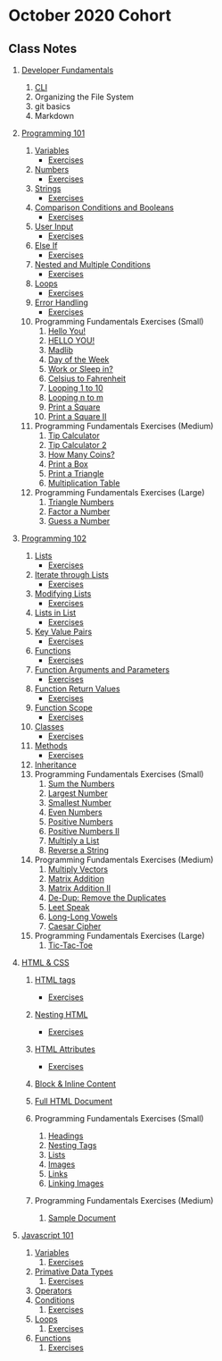 # **October 2020 Cohort**
>
>
## **Class Notes**
>
>

1. [Developer Fundamentals](https://github.com/crystalatk/Digital-Crafts-Classes/tree/master/1-commandline "Folder of Day 1 Notes") 

    1. [CLI](https://github.com/crystalatk/Digital-Crafts-Classes/blob/master/1-commandline/command-line.md "Command Line Notes")
    1. Organizing the File System
    1. git basics
    1. Markdown
>
>
2. [Programming 101](https://github.com/crystalatk/Digital-Crafts-Classes/tree/master/2-programming101 "Programming 101 Main File")
    1. [Variables](https://github.com/crystalatk/Digital-Crafts-Classes/blob/master/2-programming101/variables.py)
         - [Exercises](https://github.com/crystalatk/Digital-Crafts-Classes/blob/master/2-programming101/variable-execises.py)
    1. [Numbers](https://github.com/crystalatk/Digital-Crafts-Classes/blob/master/2-programming101/number.py)
         - [Exercises](https://github.com/crystalatk/Digital-Crafts-Classes/blob/master/2-programming101/number-exercises.py)
    1. [Strings](https://github.com/crystalatk/Digital-Crafts-Classes/blob/master/2-programming101/string.py)
         - [Exercises](https://github.com/crystalatk/Digital-Crafts-Classes/blob/master/2-programming101/string-exercises.py)
    1. [Comparison Conditions and Booleans](https://github.com/crystalatk/Digital-Crafts-Classes/blob/master/2-programming101/conditions.py)
         - [Exercises](https://github.com/crystalatk/Digital-Crafts-Classes/blob/master/2-programming101/conditions-exercises.py)
    1. [User Input](https://github.com/crystalatk/Digital-Crafts-Classes/blob/master/2-programming101/user-input.py)
          - [Exercises](https://github.com/crystalatk/Digital-Crafts-Classes/blob/master/2-programming101/user-input-exercises.py)
    1. [Else If](https://github.com/crystalatk/Digital-Crafts-Classes/blob/master/2-programming101/else-if.py)
          - [Exercises](https://github.com/crystalatk/Digital-Crafts-Classes/blob/master/2-programming101/else-if-exercises.py)
    1. [Nested and Multiple Conditions](https://github.com/crystalatk/Digital-Crafts-Classes/blob/master/2-programming101/nesting.py)
          - [Exercises](https://github.com/crystalatk/Digital-Crafts-Classes/blob/master/2-programming101/nesting-exercises.py)
    1. [Loops](https://github.com/crystalatk/Digital-Crafts-Classes/blob/master/2-programming101/loops.py)
          - [Exercises](https://github.com/crystalatk/Digital-Crafts-Classes/blob/master/2-programming101/loops-exercises.py)
    1. [Error Handling](https://github.com/crystalatk/Digital-Crafts-Classes/blob/master/2-programming101/error.py)
          - [Exercises](https://github.com/crystalatk/Digital-Crafts-Classes/blob/master/2-programming101/error-exercises.py)
     1. Programming Fundamentals Exercises (Small)
          1. [Hello You!](https://github.com/crystalatk/Digital-Crafts-Classes/blob/master/2-programming101/pf_small_1.py)
          1. [HELLO YOU!](https://github.com/crystalatk/Digital-Crafts-Classes/blob/master/2-programming101/pf_small_2.py)
          1. [Madlib](https://github.com/crystalatk/Digital-Crafts-Classes/blob/master/2-programming101/pf_small_3.py)
          1. [Day of the Week](https://github.com/crystalatk/Digital-Crafts-Classes/blob/master/2-programming101/pf_small_4.py)
          1. [Work or Sleep in?](https://github.com/crystalatk/Digital-Crafts-Classes/blob/master/2-programming101/pf_small_5.py)
          1. [Celsius to Fahrenheit](https://github.com/crystalatk/Digital-Crafts-Classes/blob/master/2-programming101/pf_small_6.py)
          1. [Looping 1 to 10](https://github.com/crystalatk/Digital-Crafts-Classes/blob/master/2-programming101/pf_small_7.py)
          1. [Looping n to m](https://github.com/crystalatk/Digital-Crafts-Classes/blob/master/2-programming101/pf_small_8.py)
          1. [Print a Square](https://github.com/crystalatk/Digital-Crafts-Classes/blob/master/2-programming101/pf_small_9.py)
          1. [Print a Square II](https://github.com/crystalatk/Digital-Crafts-Classes/blob/master/2-programming101/pf_small_10.py)
     1. Programming Fundamentals Exercises (Medium)
          1. [Tip Calculator](https://github.com/crystalatk/Digital-Crafts-Classes/blob/master/2-programming101/pf_medium_1.py)
          1. [Tip Calculator 2](https://github.com/crystalatk/Digital-Crafts-Classes/blob/master/2-programming101/pf_medium_2.py)
          1. [How Many Coins?](https://github.com/crystalatk/Digital-Crafts-Classes/blob/master/2-programming101/pf_medium_3.py)
          1. [Print a Box](https://github.com/crystalatk/Digital-Crafts-Classes/blob/master/2-programming101/pf_medium_4.py)
          1. [Print a Triangle](https://github.com/crystalatk/Digital-Crafts-Classes/blob/master/2-programming101/pf_medium_5.py)
          1. [Multiplication Table](https://github.com/crystalatk/Digital-Crafts-Classes/blob/master/2-programming101/pf_medium_6.py)
     1. Programming Fundamentals Exercises (Large)
          1. [Triangle Numbers](https://github.com/crystalatk/Digital-Crafts-Classes/blob/master/2-programming101/pf_big_1.py)
          1. [Factor a Number](https://github.com/crystalatk/Digital-Crafts-Classes/blob/master/2-programming101/pf_big_2.py)
          1. [Guess a Number](https://github.com/crystalatk/Digital-Crafts-Classes/blob/master/2-programming101/pf_big_3.py)
          

1. [Programming 102](https://github.com/crystalatk/Digital-Crafts-Classes/tree/master/3-programming102)
    1. [Lists](https://github.com/crystalatk/Digital-Crafts-Classes/blob/master/3-programming102/1_lists.py)
          - [Exercises](https://github.com/crystalatk/Digital-Crafts-Classes/blob/master/3-programming102/1_lists_exercises.py)
    1. [Iterate through Lists](https://github.com/crystalatk/Digital-Crafts-Classes/blob/master/3-programming102/2_iterate_through_list.py)
          - [Exercises](https://github.com/crystalatk/Digital-Crafts-Classes/blob/master/3-programming102/2_iterate_through_list_exercise.py)
    1. [Modifying Lists](https://github.com/crystalatk/Digital-Crafts-Classes/blob/master/3-programming102/3_modifying_lists.py)
          - [Exercises](https://github.com/crystalatk/Digital-Crafts-Classes/blob/master/3-programming102/3_modifying_lists_exercises.py)
    1. [Lists in List](https://github.com/crystalatk/Digital-Crafts-Classes/blob/master/3-programming102/4_lists_in_lists.py)
          - [Exercises](https://github.com/crystalatk/Digital-Crafts-Classes/blob/master/3-programming102/4_lists_in_lists_exercises.py)
    1. [Key Value Pairs](https://github.com/crystalatk/Digital-Crafts-Classes/blob/master/3-programming102/5_key_value_pairs.py)
         - [Exercises](https://github.com/crystalatk/Digital-Crafts-Classes/blob/master/3-programming102/5_key_value_pairs_exercises.py)
    1. [Functions](https://github.com/crystalatk/Digital-Crafts-Classes/blob/master/3-programming102/6_functions.py)
       - [Exercises](https://github.com/crystalatk/Digital-Crafts-Classes/blob/master/3-programming102/6_functions_exercises.py)
    1. [Function Arguments and Parameters](https://github.com/crystalatk/Digital-Crafts-Classes/blob/master/3-programming102/7_function_arguments.py)
       - [Exercises](https://github.com/crystalatk/Digital-Crafts-Classes/blob/master/3-programming102/7_function_arguments_exercise.py)
    1. [Function Return Values](https://github.com/crystalatk/Digital-Crafts-Classes/blob/master/3-programming102/8_function_return_values.py)
       - [Exercises](https://github.com/crystalatk/Digital-Crafts-Classes/blob/master/3-programming102/8_function_return_values_exercises.py)
    1. [Function Scope](https://github.com/crystalatk/Digital-Crafts-Classes/blob/master/3-programming102/9_function_scope.py)
       - [Exercises](https://github.com/crystalatk/Digital-Crafts-Classes/blob/master/3-programming102/9_function_scope_exercises.py)
    1. [Classes](https://github.com/crystalatk/Digital-Crafts-Classes/blob/master/3-programming102/10_classes.py)
       - [Exercises](https://github.com/crystalatk/Digital-Crafts-Classes/blob/master/3-programming102/10_classes_exercises.py)
    1. [Methods](https://github.com/crystalatk/Digital-Crafts-Classes/blob/master/3-programming102/11_methods.py)
       - [Exercises](https://github.com/crystalatk/Digital-Crafts-Classes/blob/master/3-programming102/11_methods_exercises.py)
    1. [Inheritance](https://github.com/crystalatk/Digital-Crafts-Classes/blob/master/3-programming102/12_inheritance.py)
    1. Programming Fundamentals Exercises (Small)
          1. [Sum the Numbers](https://github.com/crystalatk/Digital-Crafts-Classes/blob/master/3-programming102/pf_small_1.py)
          1. [Largest Number](https://github.com/crystalatk/Digital-Crafts-Classes/blob/master/3-programming102/pf_small_2.py)
          1. [Smallest Number](https://github.com/crystalatk/Digital-Crafts-Classes/blob/master/3-programming102/pf_small_3.py)
          1. [Even Numbers](https://github.com/crystalatk/Digital-Crafts-Classes/blob/master/3-programming102/pf_small_4.py)
          1. [Positive Numbers](https://github.com/crystalatk/Digital-Crafts-Classes/blob/master/3-programming102/pf_small_5.py)
          1. [Positive Numbers II](https://github.com/crystalatk/Digital-Crafts-Classes/blob/master/3-programming102/pf_small_6.py)
          1. [Multiply a List](https://github.com/crystalatk/Digital-Crafts-Classes/blob/master/3-programming102/pf_small_7.py)
          1. [Reverse a String](https://github.com/crystalatk/Digital-Crafts-Classes/blob/master/3-programming102/pf_small_8.py)
    1. Programming Fundamentals Exercises (Medium)
          1. [Multiply Vectors](https://github.com/crystalatk/Digital-Crafts-Classes/blob/master/3-programming102/pf_medium_1.py)
          1. [Matrix Addition](https://github.com/crystalatk/Digital-Crafts-Classes/blob/master/3-programming102/pf_medium_2.py)
          1. [Matrix Addition II](https://github.com/crystalatk/Digital-Crafts-Classes/blob/master/3-programming102/pf_medium_3.py)
          1. [De-Dup: Remove the Duplicates](https://github.com/crystalatk/Digital-Crafts-Classes/blob/master/3-programming102/pf_medium_4.py)
          1. [Leet Speak](https://github.com/crystalatk/Digital-Crafts-Classes/blob/master/3-programming102/pf_medium_5.py)
          1. [Long-Long Vowels](https://github.com/crystalatk/Digital-Crafts-Classes/blob/master/3-programming102/pf_medium_6.py)
          1. [Caesar Cipher](https://github.com/crystalatk/Digital-Crafts-Classes/blob/master/3-programming102/pf_medium_7.py)
    1. Programming Fundamentals Exercises (Large)
          1. [Tic-Tac-Toe](https://github.com/crystalatk/Digital-Crafts-Classes/blob/master/3-programming102/pf_large_1.py)
1. [HTML & CSS](https://github.com/crystalatk/Digital-Crafts-Classes/tree/master/4_html_css)
      1. [HTML tags](https://github.com/crystalatk/Digital-Crafts-Classes/blob/master/4_html_css/1_html_tags.html)
            - [Exercises](https://github.com/crystalatk/Digital-Crafts-Classes/blob/master/4_html_css/1_html_css_exercises.html)
      1. [Nesting HTML](https://github.com/crystalatk/Digital-Crafts-Classes/blob/master/4_html_css/2_nesting_html.html)
            - [Exercises](https://github.com/crystalatk/Digital-Crafts-Classes/blob/master/4_html_css/2_nesting_html_exercise.html)
      2. [HTML Attributes](https://github.com/crystalatk/Digital-Crafts-Classes/blob/master/4_html_css/3_html_attributes.html)
            - [Exercises](https://github.com/crystalatk/Digital-Crafts-Classes/blob/master/4_html_css/3_html_attributes_exercises.html)
      1. [Block & Inline Content](https://github.com/crystalatk/Digital-Crafts-Classes/blob/master/4_html_css/4_block_inline_content.html)
      1. [Full HTML Document](https://github.com/crystalatk/Digital-Crafts-Classes/blob/master/4_html_css/5_full_html_document.html)
          
      1. Programming Fundamentals Exercises (Small)
            1. [Headings](https://github.com/crystalatk/Digital-Crafts-Classes/blob/master/4_html_css/pf_small_1.html)
            1. [Nesting Tags](https://github.com/crystalatk/Digital-Crafts-Classes/blob/master/4_html_css/pf_small_2.html)
            1. [Lists](https://github.com/crystalatk/Digital-Crafts-Classes/blob/master/4_html_css/pf_small_3.html)
            1. [Images](https://github.com/crystalatk/Digital-Crafts-Classes/blob/master/4_html_css/pf_small_6.html)
            1. [Links](https://github.com/crystalatk/Digital-Crafts-Classes/blob/master/4_html_css/pf_small_7.html)
            1. [Linking Images](https://github.com/crystalatk/Digital-Crafts-Classes/blob/master/4_html_css/pf_small_8.html)
      1. Programming Fundamentals Exercises (Medium)
            1. [Sample Document](https://github.com/crystalatk/Digital-Crafts-Classes/blob/master/4_html_css/pf_medium.html)
1. [Javascript 101](https://github.com/crystalatk/Digital-Crafts-Classes/tree/master/5_javascript_101)
      1. [Variables](https://github.com/crystalatk/Digital-Crafts-Classes/blob/master/5_javascript_101/1_variables.js)
            1. [Exercises](https://github.com/crystalatk/Digital-Crafts-Classes/blob/master/5_javascript_101/1_variables_exercises.js)
      1. [Primative Data Types](https://github.com/crystalatk/Digital-Crafts-Classes/blob/master/5_javascript_101/2_primitive_data_types.js)
            1. [Exercises](https://github.com/crystalatk/Digital-Crafts-Classes/blob/master/5_javascript_101/2_primitive_data_types_exercises.js)
      1. [Operators](https://github.com/crystalatk/Digital-Crafts-Classes/blob/master/5_javascript_101/3_operators.js)
      1. [Conditions](https://github.com/crystalatk/Digital-Crafts-Classes/blob/master/5_javascript_101/4_conditions.js)
            1. [Exercises](https://github.com/crystalatk/Digital-Crafts-Classes/blob/master/5_javascript_101/4_conditions_exercise.js)
      1. [Loops](https://github.com/crystalatk/Digital-Crafts-Classes/blob/master/5_javascript_101/5_loops.js)
            1. [Exercises](https://github.com/crystalatk/Digital-Crafts-Classes/blob/master/5_javascript_101/5_loops_exercises.js)
      1. [Functions](https://github.com/crystalatk/Digital-Crafts-Classes/blob/master/5_javascript_101/6_functions.js)
            1. [Exercises](https://github.com/crystalatk/Digital-Crafts-Classes/blob/master/5_javascript_101/6_functions_exercises.js)
